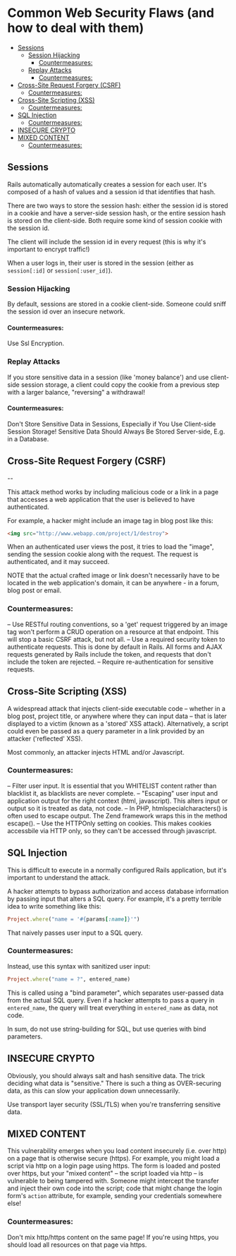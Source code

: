 # Common Web Security Flaws (and how to deal with them)

<!-- TOC depthFrom:2 depthTo:6 withLinks:1 updateOnSave:1 orderedList:0 -->

- [Sessions](#sessions)
	- [Session Hijacking](#session-hijacking)
		- [Countermeasures:](#countermeasures)
	- [Replay Attacks](#replay-attacks)
		- [Countermeasures:](#countermeasures)
- [Cross-Site Request Forgery (CSRF)](#cross-site-request-forgery-csrf)
	- [Countermeasures:](#countermeasures)
- [Cross-Site Scripting (XSS)](#cross-site-scripting-xss)
	- [Countermeasures:](#countermeasures)
- [SQL Injection](#sql-injection)
	- [Countermeasures:](#countermeasures)
- [INSECURE CRYPTO](#insecure-crypto)
- [MIXED CONTENT](#mixed-content)
	- [Countermeasures:](#countermeasures)

<!-- /TOC -->

## Sessions

Rails automatically automatically creates a session for each user. It's composed of a hash of values and a session id that identifies that hash.

There are two ways to store the session hash: either the session id is stored in a cookie and have a server-side session hash, or the entire session hash is stored on the client-side. Both require some kind of session cookie with the session id.

The client will include the session id in every request (this is why it's important to encrypt traffic!)

When a user logs in, their user is stored in the session (either as `session[:id]` or `session[:user_id]`).

### Session Hijacking

By default, sessions are stored in a cookie client-side. Someone could sniff the session id over an insecure network.

#### Countermeasures:

Use Ssl Encryption.

### Replay Attacks

If you store sensitive data in a session (like 'money balance') and use client-side session storage, a client could copy the cookie from a previous step with a larger balance, "reversing" a withdrawal!

#### Countermeasures:

Don't Store Sensitive Data in Sessions, Especially if You Use Client-side Session Storage! Sensitive Data Should Always Be Stored Server-side, E.g. in a Database.


## Cross-Site Request Forgery (CSRF)
--

This attack method works by including malicious code or a link in a page that accesses a web application that the user is believed to have authenticated.

For example, a hacker might include an image tag in blog post like this:

```html
<img src="http://www.webapp.com/project/1/destroy">
```

When an authenticated user views the post, it tries to load the "image", sending the session cookie along with the request. The request is authenticated, and it may succeed.

NOTE that the actual crafted image or link doesn't necessarily have to be located in the web application's domain, it can be anywhere - in a forum, blog post or email.

### Countermeasures:
  – Use RESTful routing conventions, so a 'get' request triggered by an image tag won't perform a CRUD operation on a resource at that endpoint. This will stop a basic CSRF attack, but not all.
  – Use a required security token to authenticate requests. This is done by default in Rails. All forms and AJAX requests generated by Rails include the token, and requests that don't include the token are rejected.
  – Require re-authentication for sensitive requests.


## Cross-Site Scripting (XSS)


A widespread attack that injects client-side executable code – whether in a blog post, project title, or anywhere where they can input data – that is later displayed to a victim (known as a 'stored' XSS attack). Alternatively, a script could even be passed as a query parameter in a link provided by an attacker ('reflected' XSS).

Most commonly, an attacker injects HTML and/or Javascript.

### Countermeasures:
  – Filter user input. It is essential that you WHITELIST content rather than blacklist it, as blacklists are never complete.
  – "Escaping" user input and application output for the right context (html, javascript). This alters input or output so it is treated as data, not code.
    – In PHP, htmlspecialcharacters() is often used to escape output. The Zend framework wraps this in the method escape().
  – Use the HTTPOnly setting on cookies. This makes cookies accessbile via HTTP only, so they can't be accessed through javascript.


## SQL Injection


This is difficult to execute in a normally configured Rails application, but it's important to understand the attack.

A hacker attempts to bypass authorization and access database information by passing input that alters a SQL query. For example, it's a pretty terrible idea to write something like this:

```ruby
Project.where("name = '#{params[:name]}'")
```

That naively passes user input to a SQL query.

### Countermeasures:

Instead, use this syntax with sanitized user input:

 ```ruby
 Project.where("name = ?", entered_name)
 ```

This is called using a "bind parameter", which separates user-passed data from the actual SQL query. Even if a hacker attempts to pass a query in `entered_name`, the query will treat everything in `entered_name` as data, not code.

In sum, do not use string-building for SQL, but use queries with bind parameters.


## INSECURE CRYPTO


Obviously, you should always salt and hash sensitive data. The trick deciding what data is "sensitive." There is such a thing as OVER-securing data, as this can slow your application down unnecessarily.

Use transport layer security (SSL/TLS) when you're transferring sensitive data.


## MIXED CONTENT


This vulnerability emerges when you load content insecurely (i.e. over http) on a page that is otherwise secure (https). For example, you might load a script via http on a login page using https. The form is loaded and posted over https, but your "mixed content" – the script loaded via http – is vulnerable to being tampered with. Someone might intercept the transfer and inject their own code into the script; code that might change the login form's `action` attribute, for example, sending your credentials somewhere else!

### Countermeasures:

Don't mix http/https content on the same page! If you're using https, you should load all resources on that page via https.
